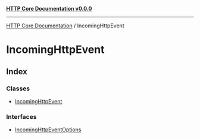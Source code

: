 [**HTTP Core Documentation v0.0.0**](../README.md)

***

[HTTP Core Documentation](../modules.md) / IncomingHttpEvent

# IncomingHttpEvent

## Index

### Classes

- [IncomingHttpEvent](classes/IncomingHttpEvent.md)

### Interfaces

- [IncomingHttpEventOptions](interfaces/IncomingHttpEventOptions.md)
